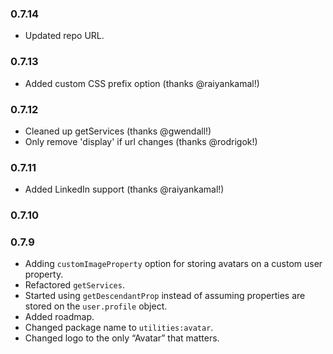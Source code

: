 ### 0.7.14

- Updated repo URL.

### 0.7.13

- Added custom CSS prefix option (thanks @raiyankamal!)

### 0.7.12

- Cleaned up getServices (thanks @gwendall!)
- Only remove 'display' if url changes (thanks @rodrigok!)

### 0.7.11

- Added LinkedIn support (thanks @raiyankamal!)

### 0.7.10

### 0.7.9

- Adding `customImageProperty` option for storing avatars on a custom user property.
- Refactored `getServices`.
- Started using `getDescendantProp` instead of assuming properties are stored on the `user.profile` object. 
- Added roadmap.
- Changed package name to `utilities:avatar`. 
- Changed logo to the only “Avatar” that matters. 